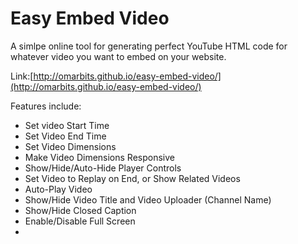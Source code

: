 # Easy Embed Video
 
 A simlpe online tool for generating perfect YouTube HTML code for whatever video you want to embed on your website.
 
 Link:[http://omarbits.github.io/easy-embed-video/](http://omarbits.github.io/easy-embed-video/)
 
 Features include:
 - Set video Start Time
 - Set Video End Time
 - Set Video Dimensions
 - Make Video Dimensions Responsive
 - Show/Hide/Auto-Hide Player Controls
 - Set Video to Replay on End, or Show Related Videos
 - Auto-Play Video
 - Show/Hide Video Title and Video Uploader (Channel Name)
 - Show/Hide Closed Caption
 - Enable/Disable Full Screen
 - 
 
 
 
 
